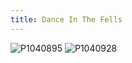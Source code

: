 ```yaml
---
title: Dance In The Fells
---
```


![P1040895](/images/fells/P1040895)
![P1040928](/images/fells/P1040928)
